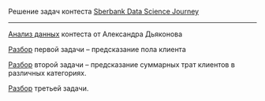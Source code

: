 Решение задач контеста [Sberbank Data Science Journey](https://sdsj.ru)

***

[Анализ данных](https://alexanderdyakonov.files.wordpress.com/2016/10/dj2016_sdsj_vis.pdf) контеста от Александра Дьяконова

[Разбор](https://www.youtube.com/watch?v=qRBvOhxi004) первой задачи – предсказание пола клиента

[Разбор](https://www.youtube.com/watch?v=nZdeB6QI9Vw) второй задачи –  предсказание суммарных трат клиентов в различных категориях.

[Разбор](https://www.youtube.com/watch?v=DE4AOvA6wLg) третьей задачи.
